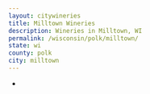 ```yaml
---
layout: citywineries
title: Milltown Wineries
description: Wineries in Milltown, WI
permalink: /wisconsin/polk/milltown/
state: wi
county: polk
city: milltown
---
```

-
